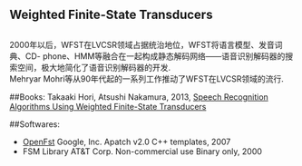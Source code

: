 Weighted Finite-State Transducers
----------------------------------

##
2000年以后，WFST在LVCSR领域占据统治地位，WFST将语言模型、发音词典、CD-
phone、HMM等融合在一起构成静态解码网络——语音识别解码器的搜索空间，极大地简化了语音识别解码器的开发.<br>
Mehryar Mohri等从90年代起的一系列工作推动了WFST在LVCSR领域的流行.


##Books:
Takaaki Hori, Atsushi Nakamura, 2013, [Speech Recognition Algorithms Using Weighted Finite-State Transducers](http://book.douban.com/subject/6342647/)


##Softwares:
* [OpenFst](http://www.openfst.org/twiki/bin/view/FST/WebHome)
Google, Inc. Apatch v2.0 C++ templates, 2007
* FSM Library
AT&T Corp. Non-commercial use  Binary only, 2000

